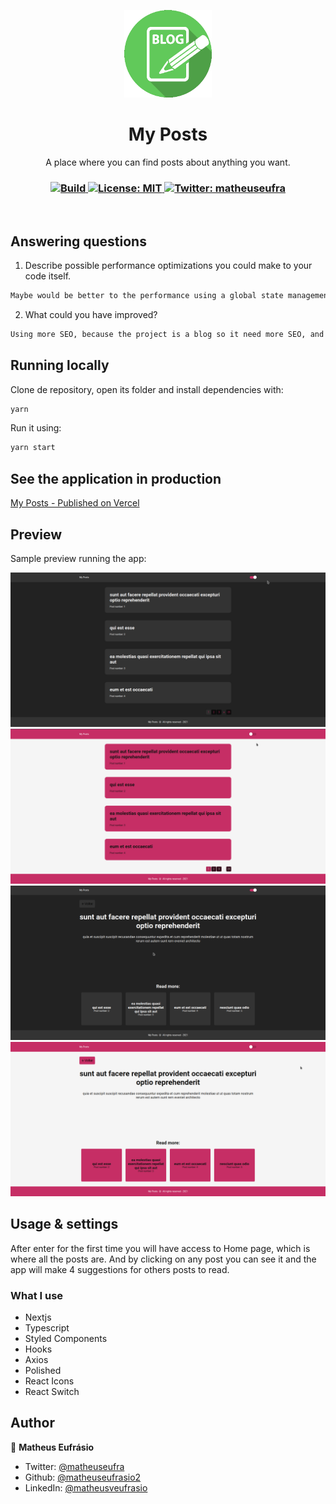 <p align="center">
  <img src="./assets/logo_semfundo.png" width="140px" />
</p>

<h1 align="center">My Posts</h1>
<p align="center">A place where you can find posts about anything you want.</p>

<h3 align="center">
  <a href="https://www.npmjs.com/" target="_blank">
    <img alt="Build" src="https://img.shields.io/badge/npm-8.1.0-blue" />
  </a>
  <a href="#" target="_blank">
    <img alt="License: MIT" src="https://img.shields.io/badge/License-MIT-yellow.svg" />
  </a>
  <a href="https://twitter.com/matheuseufra" target="_blank">
    <img alt="Twitter: matheuseufra" src="https://img.shields.io/twitter/follow/matheuseufra.svg?style=social" />
  </a>
</h3>

<br />

## Answering questions

1. Describe possible performance optimizations you could make to your
code itself.
```sh
Maybe would be better to the performance using a global state management, because when the user enters in the page of post, I had to do other request to the API and bring all the posts. If I have more time this would be the next thing I would.
```
2. What could you have improved?
```sh
Using more SEO, because the project is a blog so it need more SEO, and I would have implementd tests in this app using jest and @react-test-library.
```


## Running locally

Clone de repository, open its folder and install dependencies with:

```sh
yarn
```

Run it using:

```sh
yarn start
```

## See the application in production

<a target="_blank" href="https://my-posts-tau.vercel.app/">My Posts - Published on Vercel</a>

## Preview

Sample preview running the app:

![Preview](.github/home_dark.png)
![Preview](.github/home_light.png)
![Preview](.github/post_dark.png)
![Preview](.github/post_light.png)

## Usage & settings

After enter for the first time you will have access to Home page, which is where all the posts are. And by clicking on any post you can see it and the app will make 4 suggestions for others posts to  read.

### What I use

<ul>
  <li>Nextjs</li>
  <li>Typescript</li>
  <li>Styled Components</li>
  <li>Hooks</li>
  <li>Axios</li>
  <li>Polished</li>
  <li>React Icons</li>
  <li>React Switch</li>
</ul>

## Author

👤 **Matheus Eufrásio**

- Twitter: [@matheuseufra](https://twitter.com/matheuseufra)
- Github: [@matheuseufrasio2](https://github.com/matheuseufrasio2)
- LinkedIn: [@matheusveufrasio](https://www.linkedin.com/in/matheusveufrasio/)

